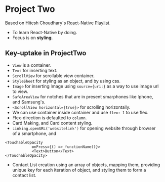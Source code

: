 # Project Two
Based on Hitesh Choudhary's React-Native [Playlist](https://www.youtube.com/watch?v=kGtEax1WQFg&list=PLRAV69dS1uWSjBBJ-egNNOd4mdblt1P4c).
- To learn React-Native by doing.
- Focus is on **styling**.

## Key-uptake in ProjectTwo
- ``View`` is a container.
- ``Text`` for inserting text.
- ``ScrollView`` for scrollable view container.
- ``StyleSheet`` for styling as an object, and by using css.
- ``Image`` for inserting Image using ``source={uri:}`` as a way to use image url to view.
- ``SafeAreaView`` for notches that are in present smarphones like Iphone, and Samsung's.
- ``<ScrollView horizontal={true}>`` for scrolling horizontally.
- We can use container inside container and use ``flex: 1`` to use flex.
- Flex-direction is defaulted to ``column``.
- Card Making, and Card content styling.
- ``Linking.openURL('websitelink')`` for opening website through browser of a smartphone, and 
```tsx
<TouchableOpacity
            onPress={() => functionName()}>
            <Text>Button</Text>
</TouchableOpacity>
```
- Contact List creation using an array of objects, mapping them, providing unique key for each iteration of object, and styling them to form a contact list.